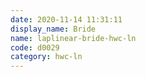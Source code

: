 ```yaml
---
date: 2020-11-14 11:31:11
display_name: Bride
name: laplinear-bride-hwc-ln
code: d0029
category: hwc-ln
---
```


